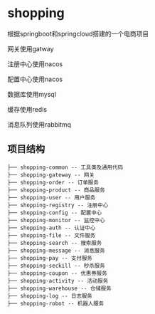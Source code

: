# shopping

根据springboot和springcloud搭建的一个电商项目

网关使用gatway

注册中心使用nacos

配置中心使用nacos

数据库使用mysql

缓存使用redis

消息队列使用rabbitmq

## 项目结构

```
├── shopping-common -- 工具类及通用代码
├── shopping-gateway -- 网关
├── shopping-order -- 订单服务
├── shopping-product -- 商品服务
├── shopping-user -- 用户服务
├── shopping-registry -- 注册中心
├── shopping-config -- 配置中心
├── shopping-monitor -- 监控中心
├── shopping-auth -- 认证中心
├── shopping-file -- 文件服务
├── shopping-search -- 搜索服务
├── shopping-message -- 消息服务
├── shopping-pay -- 支付服务
├── shopping-seckill -- 秒杀服务
├── shopping-coupon -- 优惠券服务
├── shopping-activity -- 活动服务
├── shopping-warehouse -- 仓储服务
├── shopping-log -- 日志服务
├── shopping-robot -- 机器人服务